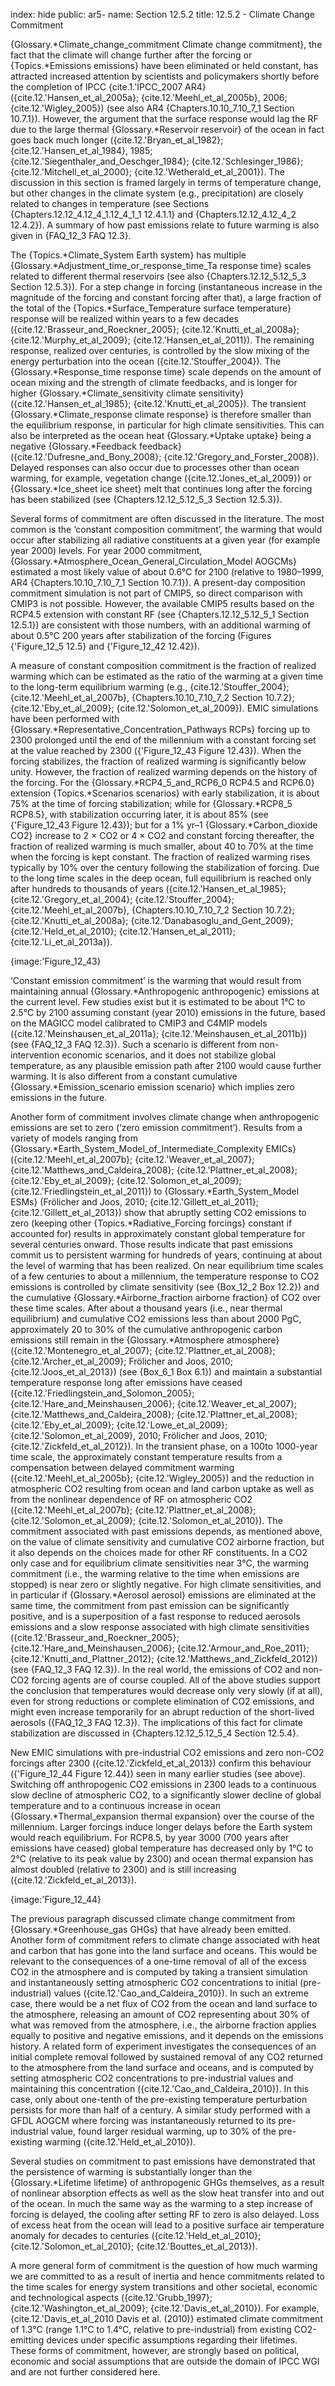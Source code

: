 index: hide
public: ar5-
name: Section 12.5.2
title: 12.5.2 - Climate Change Commitment

{Glossary.*Climate_change_commitment Climate change commitment}, the fact that the climate will change further after the forcing or {Topics.*Emissions emissions} have been eliminated or held constant, has attracted increased attention by scientists and policymakers shortly before the completion of IPCC {cite.1.'IPCC_2007 AR4} ({cite.12.'Hansen_et_al_2005a}; {cite.12.'Meehl_et_al_2005b}, 2006; {cite.12.'Wigley_2005}) (see also AR4 {Chapters.10.10_7.10_7_1 Section 10.7.1}). However, the argument that the surface response would lag the RF due to the large thermal {Glossary.*Reservoir reservoir} of the ocean in fact goes back much longer ({cite.12.'Bryan_et_al_1982}; {cite.12.'Hansen_et_al_1984}, 1985; {cite.12.'Siegenthaler_and_Oeschger_1984}; {cite.12.'Schlesinger_1986}; {cite.12.'Mitchell_et_al_2000}; {cite.12.'Wetherald_et_al_2001}). The discussion in this section is framed largely in terms of temperature change, but other changes in the climate system (e.g., precipitation) are closely related to changes in temperature (see Sections {Chapters.12.12_4.12_4_1.12_4_1_1 12.4.1.1} and {Chapters.12.12_4.12_4_2 12.4.2}). A summary of how past emissions relate to future warming is also given in {FAQ_12_3 FAQ 12.3}.

The {Topics.*Climate_System Earth system} has multiple {Glossary.*Adjustment_time_or_response_time_Ta response time} scales related to different thermal reservoirs (see also {Chapters.12.12_5.12_5_3 Section 12.5.3}). For a step change in forcing (instantaneous increase in the magnitude of the forcing and constant forcing after that), a large fraction of the total of the {Topics.*Surface_Temperature surface temperature} response will be realized within years to a few decades ({cite.12.'Brasseur_and_Roeckner_2005}; {cite.12.'Knutti_et_al_2008a}; {cite.12.'Murphy_et_al_2009}; {cite.12.'Hansen_et_al_2011}). The remaining response, realized over centuries, is controlled by the slow mixing of the energy perturbation into the ocean ({cite.12.'Stouffer_2004}). The {Glossary.*Response_time response time} scale depends on the amount of ocean mixing and the strength of climate feedbacks, and is longer for higher {Glossary.*Climate_sensitivity climate sensitivity} ({cite.12.'Hansen_et_al_1985}; {cite.12.'Knutti_et_al_2005}). The transient {Glossary.*Climate_response climate response} is therefore smaller than the equilibrium response, in particular for high climate sensitivities. This can also be interpreted as the ocean heat {Glossary.*Uptake uptake} being a negative {Glossary.*Feedback feedback} ({cite.12.'Dufresne_and_Bony_2008}; {cite.12.'Gregory_and_Forster_2008}). Delayed responses can also occur due to processes other than ocean warming, for example, vegetation change ({cite.12.'Jones_et_al_2009}) or {Glossary.*Ice_sheet ice sheet} melt that continues long after the forcing has been stabilized (see {Chapters.12.12_5.12_5_3 Section 12.5.3}).

Several forms of commitment are often discussed in the literature. The most common is the ‘constant composition commitment’, the warming that would occur after stabilizing all radiative constituents at a given year (for example year 2000) levels. For year 2000 commitment, {Glossary.*Atmosphere_Ocean_General_Circulation_Model AOGCMs} estimated a most likely value of about 0.6°C for 2100 (relative to 1980–1999, AR4 {Chapters.10.10_7.10_7_1 Section 10.7.1}). A present-day composition commitment simulation is not part of CMIP5, so direct comparison with CMIP3 is not possible. However, the available CMIP5 results based on the RCP4.5 extension with constant RF (see {Chapters.12.12_5.12_5_1 Section 12.5.1}) are consistent with those numbers, with an additional warming of about 0.5°C 200 years after stabilization of the forcing (Figures {'Figure_12_5 12.5} and {'Figure_12_42 12.42}).

A measure of constant composition commitment is the fraction of realized warming which can be estimated as the ratio of the warming at a given time to the long-term equilibrium warming (e.g., {cite.12.'Stouffer_2004}; {cite.12.'Meehl_et_al_2007b}, {Chapters.10.10_7.10_7_2 Section 10.7.2}; {cite.12.'Eby_et_al_2009}; {cite.12.'Solomon_et_al_2009}). EMIC simulations have been performed with {Glossary.*Representative_Concentration_Pathways RCPs} forcing up to 2300 prolonged until the end of the millennium with a constant forcing set at the value reached by 2300 ({'Figure_12_43 Figure 12.43}). When the forcing stabilizes, the fraction of realized warming is significantly below unity. However, the fraction of realized warming depends on the history of the forcing. For the {Glossary.*RCP4_5_and_RCP6_0 RCP4.5 and RCP6.0} extension {Topics.*Scenarios scenarios} with early stabilization, it is about 75% at the time of forcing stabilization; while for {Glossary.*RCP8_5 RCP8.5}, with stabilization occurring later, it is about 85% (see {'Figure_12_43 Figure 12.43}); but for a 1% yr–1 {Glossary.*Carbon_dioxide CO2} increase to 2 × CO2 or 4 × CO2 and constant forcing thereafter, the fraction of realized warming is much smaller, about 40 to 70% at the time when the forcing is kept constant. The fraction of realized warming rises typically by 10% over the century following the stabilization of forcing. Due to the long time scales in the deep ocean, full equilibrium is reached only after hundreds to thousands of years ({cite.12.'Hansen_et_al_1985}; {cite.12.'Gregory_et_al_2004}; {cite.12.'Stouffer_2004}; {cite.12.'Meehl_et_al_2007b}, {Chapters.10.10_7.10_7_2 Section 10.7.2}; {cite.12.'Knutti_et_al_2008a}; {cite.12.'Danabasoglu_and_Gent_2009}; {cite.12.'Held_et_al_2010}; {cite.12.'Hansen_et_al_2011}; {cite.12.'Li_et_al_2013a}).

{image:'Figure_12_43}

‘Constant emission commitment’ is the warming that would result from maintaining annual {Glossary.*Anthropogenic anthropogenic} emissions at the current level. Few studies exist but it is estimated to be about 1°C to 2.5°C by 2100 assuming constant (year 2010) emissions in the future, based on the MAGICC model calibrated to CMIP3 and C4MIP models ({cite.12.'Meinshausen_et_al_2011a}; {cite.12.'Meinshausen_et_al_2011b}) (see {FAQ_12_3 FAQ 12.3}). Such a scenario is different from non-intervention economic scenarios, and it does not stabilize global temperature, as any plausible emission path after 2100 would cause further warming. It is also different from a constant cumulative {Glossary.*Emission_scenario emission scenario} which implies zero emissions in the future.

Another form of commitment involves climate change when anthropogenic emissions are set to zero (‘zero emission commitment’). Results from a variety of models ranging from {Glossary.*Earth_System_Model_of_Intermediate_Complexity EMICs} ({cite.12.'Meehl_et_al_2007b}; {cite.12.'Weaver_et_al_2007}; {cite.12.'Matthews_and_Caldeira_2008}; {cite.12.'Plattner_et_al_2008}; {cite.12.'Eby_et_al_2009}; {cite.12.'Solomon_et_al_2009}; {cite.12.'Friedlingstein_et_al_2011}) to {Glossary.*Earth_System_Model ESMs} (Frölicher and Joos, 2010; {cite.12.'Gillett_et_al_2011}; {cite.12.'Gillett_et_al_2013}) show that abruptly setting CO2 emissions to zero (keeping other {Topics.*Radiative_Forcing forcings} constant if accounted for) results in approximately constant global temperature for several centuries onward. Those results indicate that past emissions commit us to persistent warming for hundreds of years, continuing at about the level of warming that has been realized. On near equilibrium time scales of a few centuries to about a millennium, the temperature response to CO2 emissions is controlled by climate sensitivity (see {Box_12_2 Box 12.2}) and the cumulative {Glossary.*Airborne_fraction airborne fraction} of CO2 over these time scales. After about a thousand years (i.e., near thermal equilibrium) and cumulative CO2 emissions less than about 2000 PgC, approximately 20 to 30% of the cumulative anthropogenic carbon emissions still remain in the {Glossary.*Atmosphere atmosphere} ({cite.12.'Montenegro_et_al_2007}; {cite.12.'Plattner_et_al_2008}; {cite.12.'Archer_et_al_2009}; Frölicher and Joos, 2010; {cite.12.'Joos_et_al_2013}) (see {Box_6_1 Box 6.1}) and maintain a substantial temperature response long after emissions have ceased ({cite.12.'Friedlingstein_and_Solomon_2005}; {cite.12.'Hare_and_Meinshausen_2006}; {cite.12.'Weaver_et_al_2007}; {cite.12.'Matthews_and_Caldeira_2008}; {cite.12.'Plattner_et_al_2008}; {cite.12.'Eby_et_al_2009}; {cite.12.'Lowe_et_al_2009}; {cite.12.'Solomon_et_al_2009}, 2010; Frölicher and Joos, 2010; {cite.12.'Zickfeld_et_al_2012}). In the transient phase, on a 100to 1000-year time scale, the approximately constant temperature results from a compensation between delayed commitment warming ({cite.12.'Meehl_et_al_2005b}; {cite.12.'Wigley_2005}) and the reduction in atmospheric CO2 resulting from ocean and land carbon uptake as well as from the nonlinear dependence of RF on atmospheric CO2 ({cite.12.'Meehl_et_al_2007b}; {cite.12.'Plattner_et_al_2008}; {cite.12.'Solomon_et_al_2009}; {cite.12.'Solomon_et_al_2010}). The commitment associated with past emissions depends, as mentioned above, on the value of climate sensitivity and cumulative CO2 airborne fraction, but it also depends on the choices made for other RF constituents. In a CO2 only case and for equilibrium climate sensitivities near 3°C, the warming commitment (i.e., the warming relative to the time when emissions are stopped) is near zero or slightly negative. For high climate sensitivities, and in particular if {Glossary.*Aerosol aerosol} emissions are eliminated at the same time, the commitment from past emission can be significantly positive, and is a superposition of a fast response to reduced aerosols emissions and a slow response associated with high climate sensitivities ({cite.12.'Brasseur_and_Roeckner_2005}; {cite.12.'Hare_and_Meinshausen_2006}; {cite.12.'Armour_and_Roe_2011}; {cite.12.'Knutti_and_Plattner_2012}; {cite.12.'Matthews_and_Zickfeld_2012}) (see {FAQ_12_3 FAQ 12.3}). In the real world, the emissions of CO2 and non-CO2 forcing agents are of course coupled. All of the above studies support the conclusion that temperatures would decrease only very slowly (if at all), even for strong reductions or complete elimination of CO2 emissions, and might even increase temporarily for an abrupt reduction of the short-lived aerosols ({FAQ_12_3 FAQ 12.3}). The implications of this fact for climate stabilization are discussed in {Chapters.12.12_5.12_5_4 Section 12.5.4}.

New EMIC simulations with pre-industrial CO2 emissions and zero non-CO2 forcings after 2300 ({cite.12.'Zickfeld_et_al_2013}) confirm this behaviour ({'Figure_12_44 Figure 12.44}) seen in many earlier studies (see above). Switching off anthropogenic CO2 emissions in 2300 leads to a continuous slow decline of atmospheric CO2, to a significantly slower decline of global temperature and to a continuous increase in ocean {Glossary.*Thermal_expansion thermal expansion} over the course of the millennium. Larger forcings induce longer delays before the Earth system would reach equilibrium. For RCP8.5, by year 3000 (700 years after emissions have ceased) global temperature has decreased only by 1°C to 2°C (relative to its peak value by 2300) and ocean thermal expansion has almost doubled (relative to 2300) and is still increasing ({cite.12.'Zickfeld_et_al_2013}).

{image:'Figure_12_44}

The previous paragraph discussed climate change commitment from {Glossary.*Greenhouse_gas GHGs} that have already been emitted. Another form of commitment refers to climate change associated with heat and carbon that has gone into the land surface and oceans. This would be relevant to the consequences of a one-time removal of all of the excess CO2 in the atmosphere and is computed by taking a transient simulation and instantaneously setting atmospheric CO2 concentrations to initial (pre-industrial) values ({cite.12.'Cao_and_Caldeira_2010}). In such an extreme case, there would be a net flux of CO2 from the ocean and land surface to the atmosphere, releasing an amount of CO2 representing about 30% of what was removed from the atmosphere, i.e., the airborne fraction applies equally to positive and negative emissions, and it depends on the emissions history. A related form of experiment investigates the consequences of an initial complete removal followed by sustained removal of any CO2 returned to the atmosphere from the land surface and oceans, and is computed by setting atmospheric CO2 concentrations to pre-industrial values and maintaining this concentration ({cite.12.'Cao_and_Caldeira_2010}). In this case, only about one-tenth of the pre-existing temperature perturbation persists for more than half of a century. A similar study performed with a GFDL AOGCM where forcing was instantaneously returned to its pre-industrial value, found larger residual warming, up to 30% of the pre-existing warming ({cite.12.'Held_et_al_2010}).

Several studies on commitment to past emissions have demonstrated that the persistence of warming is substantially longer than the {Glossary.*Lifetime lifetime} of anthropogenic GHGs themselves, as a result of nonlinear absorption effects as well as the slow heat transfer into and out of the ocean. In much the same way as the warming to a step increase of forcing is delayed, the cooling after setting RF to zero is also delayed. Loss of excess heat from the ocean will lead to a positive surface air temperature anomaly for decades to centuries ({cite.12.'Held_et_al_2010}; {cite.12.'Solomon_et_al_2010}; {cite.12.'Bouttes_et_al_2013}).

A more general form of commitment is the question of how much warming we are committed to as a result of inertia and hence commitments related to the time scales for energy system transitions and other societal, economic and technological aspects ({cite.12.'Grubb_1997}; {cite.12.'Washington_et_al_2009}; {cite.12.'Davis_et_al_2010}). For example, {cite.12.'Davis_et_al_2010 Davis et al. (2010)} estimated climate commitment of 1.3°C (range 1.1°C to 1.4°C, relative to pre-industrial) from existing CO2-emitting devices under specific assumptions regarding their lifetimes. These forms of commitment, however, are strongly based on political, economic and social assumptions that are outside the domain of IPCC WGI and are not further considered here.
